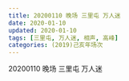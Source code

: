 ```yaml
---
title: 20200110 晚场 三里屯 万人迷
date: 2020-01-10
updated: 2020-01-10
tags: [三里屯, 万人迷, 相声, 高峰]
categories: (2019)己亥年场次
---
```

20200110 晚场 三里屯 万人迷